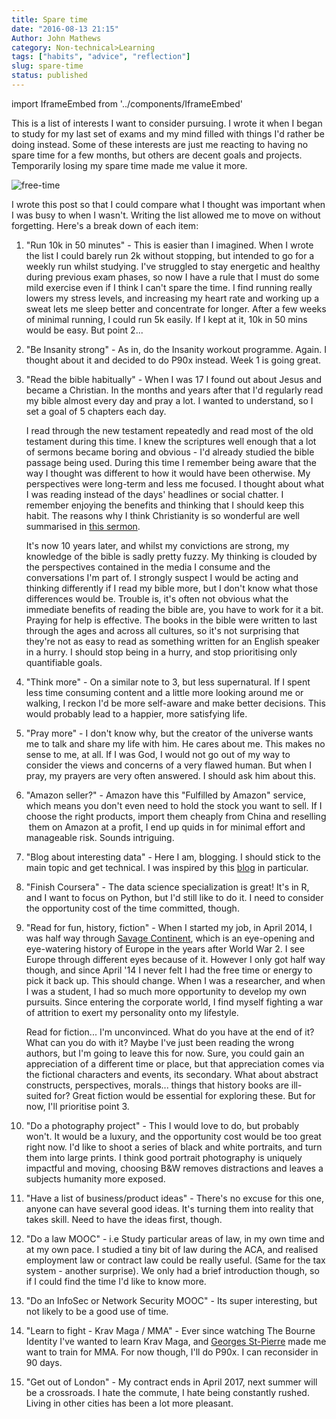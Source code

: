 ```yaml
---
title: Spare time
date: "2016-08-13 21:15"
Author: John Mathews
category: Non-technical>Learning
tags: ["habits", "advice", "reflection"]
slug: spare-time
status: published
---
```


import IframeEmbed from '../components/IframeEmbed'

This is a list of interests I want to consider pursuing. I wrote it when I began
to study for my last set of exams and my mind filled with things I'd rather be
doing instead. Some of these interests are just me reacting to having no spare
time for a few months, but others are decent goals and projects. Temporarily
losing my spare time made me value it more.

![free-time](/static/images/spare_time.jpg)

I wrote this post so that I could compare what I thought was important when I
was busy to when I wasn't. Writing the list allowed me to move on without
forgetting. Here's a break down of each item:

1.  "Run 10k in 50 minutes" - This is easier than I imagined. When I wrote the
    list I could barely run 2k without stopping, but intended to go for a
    weekly run whilst studying. I've struggled to stay energetic and healthy
    during previous exam phases, so now I have a rule that I must do some mild
    exercise even if I think I can't spare the time. I find running really
    lowers my stress levels, and increasing my heart rate and working up a
    sweat lets me sleep better and concentrate for longer. After a few weeks of
    minimal running, I could run 5k easily. If I kept at it, 10k in 50 mins
    would be easy. But point 2...

2.  "Be Insanity strong" - As in, do the Insanity workout programme. Again. I
    thought about it and decided to do P90x instead. Week 1 is going great.

3.  "Read the bible habitually" - When I was 17 I found out about Jesus and
    became a Christian. In the months and years after that I'd regularly read my
    bible almost every day and pray a lot. I wanted to understand, so I set a
    goal of 5 chapters each day.

    I read through the new testament repeatedly and read most of the old
    testament during this time. I knew the scriptures well enough that a lot of
    sermons became boring and obvious - I'd already studied the bible passage
    being used. During this time I remember being aware that the way I thought
    was different to how it would have been otherwise. My perspectives were
    long-term and less me focused. I thought about what I was reading instead
    of the days' headlines or social chatter. I remember enjoying the benefits
    and thinking that I should keep this habit. The reasons why I think
    Christianity is so wonderful are well summarised in [this
    sermon](http://messages.destinyedinburgh.com/sermon/the-gospel-we-preach-a-message-for-leaders).

    It's now 10 years later, and whilst my convictions are strong, my knowledge
    of the bible is sadly pretty fuzzy. My thinking is clouded by the
    perspectives contained in the media I consume and the conversations I'm
    part of. I strongly suspect I would be acting and thinking differently if I
    read my bible more, but I don't know what those differences would be.
    Trouble is, it's often not obvious what the immediate benefits of
    reading the bible are, you have to work for it a bit. Praying for help is
    effective. The books in the bible were written to last through the ages and
    across all cultures, so it's not surprising that they're not as easy to
    read as something written for an English speaker in a hurry. I should stop
    being in a hurry, and stop prioritising only quantifiable goals.

4.  "Think more" - On a similar note to 3, but less supernatural. If I spent
    less time consuming content and a little more looking around me or walking,
    I reckon I'd be more self-aware and make better decisions. This would
    probably lead to a happier, more satisfying life.

5.  "Pray more" - I don't know why, but the creator of the universe wants me to
    talk and share my life with him. He cares about me. This makes no sense to
    me, at all. If I was God, I would not go out of my way to consider the views
    and concerns of a very flawed human. But when I pray, my prayers are very
    often answered. I should ask him about this.

6.  "Amazon seller?" - Amazon have this "Fulfilled by Amazon" service,
    which means you don't even need to hold the stock you want to sell.
    If I choose the right products, import them cheaply from China and
    reselling  them on Amazon at a profit, I end up quids in for minimal
    effort and manageable risk. Sounds intriguing.

7.  "Blog about interesting data" - Here I am, blogging. I should stick
    to the main topic and get technical. I was inspired by this
    [blog](http://www.curiousgnu.com/) in particular.

8.  "Finish Coursera" - The data science specialization is great! It's in R, and I want to focus on Python, but I'd still like to do it. I need to consider the opportunity cost of the time committed, though.

9.  "Read for fun, history, fiction" - When I started my job, in April 2014, I
    was half way through [Savage
    Continent](https://read.amazon.co.uk/kp/embed?asin=B00796LLLK&asin=B00796LLLK&preview=newtab&linkCode=kpe&ref_=cm_sw_r_kb_dp_GP2Rxb3Q8MYC4),
    which is an eye-opening and eye-watering history of Europe in the years
    after World War 2. I see Europe through different eyes because of it.
    However I only got half way though, and since April '14 I never felt I had
    the free time or energy to pick it back up. This should change. When I was a
    researcher, and when I was a student, I had so much more opportunity to
    develop my own pursuits. Since entering the corporate world, I find myself
    fighting a war of attrition to exert my personality onto my lifestyle.

    Read for fiction... I'm unconvinced. What do you have at the end of
    it? What can you do with it? Maybe I've just been reading the wrong authors,
    but I'm going to leave this for now. Sure, you could gain an appreciation of
    a different time or place, but that appreciation comes via the fictional
    characters and events, its secondary. What about abstract constructs,
    perspectives, morals... things that history books are ill-suited for? Great
    fiction would be essential for exploring these. But for now, I'll prioritise
    point 3.

    <IframeEmbed type="amazon" src='https://read.amazon.com/kp/embed?asin=B00796LLLK&preview=newtab&linkCode=kpe&ref_=cm_sw_r_kb_dp_P95V8WRVHVKAEB6QTK1H'/>

10. "Do a photography project" - This I would love to do, but probably won't.
    It would be a luxury, and the opportunity cost would be too great right
    now. I'd like to shoot a series of black and white portraits, and turn them
    into large prints. I think good portrait photography is uniquely impactful
    and moving, choosing B&W removes distractions and leaves a subjects
    humanity more exposed.

11. "Have a list of business/product ideas" - There's no excuse for this
    one, anyone can have several good ideas. It's turning them into
    reality that takes skill. Need to have the ideas first, though.

12. "Do a law MOOC" - i.e Study particular areas of law, in my own time
    and at my own pace. I studied a tiny bit of law during the ACA, and
    realised employment law or contract law could be really useful.
    (Same for the tax system - another surprise). We only had a brief
    introduction though, so if I could find the time I'd like to know
    more.

13. "Do an InfoSec or Network Security MOOC" - Its super interesting,
    but not likely to be a good use of time.

14. "Learn to fight - Krav Maga / MMA" - Ever since watching The Bourne
    Identity I've wanted to learn Krav Maga, and [Georges
    St-Pierre](https://youtu.be/LybrzdG96_8) made me want to train
    for MMA. For now though, I'll do P90x. I can reconsider in 90 days.

    <IframeEmbed type="youtube" src='https://www.youtube.com/embed/vS1gE1DCvwU' />

15. "Get out of London" - My contract ends in April 2017, next summer
    will be a crossroads. I hate the commute, I hate being constantly
    rushed. Living in other cities has been a lot more pleasant.

